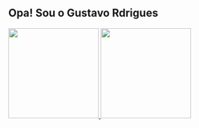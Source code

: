 ## Opa! Sou o Gustavo Rdrigues

 <div>
  <a href="https://github.com/Guuuto">
  <img height="180em" src="https://github-readme-stats.vercel.app/api?username=Guuuto&show_icons=true&theme=dracula&include_all_commits=true&count_private=true"/>
  <img height="180em" src="https://github-readme-stats.vercel.app/api/top-langs/?username=Guuuto&layout=compact&langs_count=7&theme=dracula"/>
</div>
